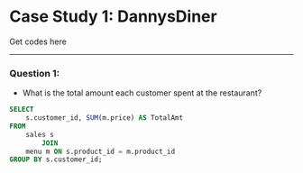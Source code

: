 # **Case Study 1: DannysDiner**
Get codes here

---

### **Question 1:**
* What is the total amount each customer spent at the restaurant?

``` SQL
SELECT 
    s.customer_id, SUM(m.price) AS TotalAmt
FROM
    sales s
        JOIN
    menu m ON s.product_id = m.product_id
GROUP BY s.customer_id;
```
